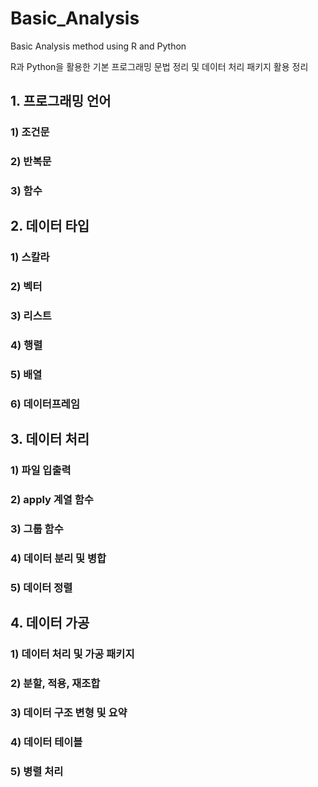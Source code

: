 # Basic_Analysis
Basic Analysis method using R and Python

R과 Python을 활용한 기본 프로그래밍 문법 정리 및 데이터 처리 패키지 활용 정리

## 1. 프로그래밍 언어
### 1) 조건문
### 2) 반복문
### 3) 함수


## 2. 데이터 타입
### 1) 스칼라
### 2) 벡터
### 3) 리스트
### 4) 행렬
### 5) 배열
### 6) 데이터프레임

## 3. 데이터 처리
### 1) 파일 입출력
### 2) apply 계열 함수
### 3) 그룹 함수
### 4) 데이터 분리 및 병합
### 5) 데이터 정렬

## 4. 데이터 가공
### 1) 데이터 처리 및 가공 패키지
### 2) 분할, 적용, 재조합
### 3) 데이터 구조 변형 및 요약
### 4) 데이터 테이블
### 5) 병렬 처리
